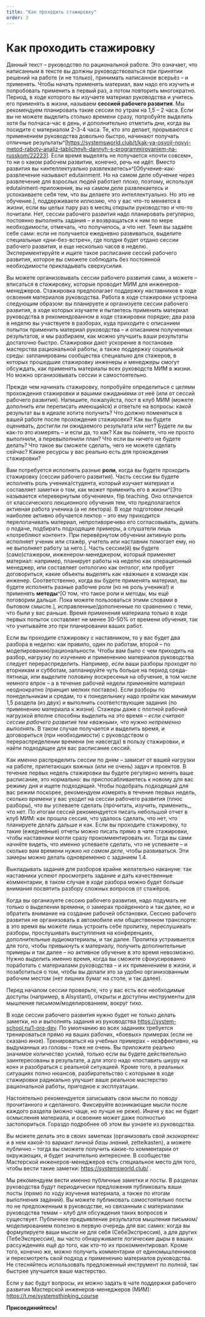 ```yaml
---
title: "Как проходить стажировку"
order: 3
---
```


# Как проходить стажировку

Данный текст – руководство по рациональной работе. Это означает, что написанным в тексте вы должны руководствоваться при принятии решений на работе (и не только), принимать написанное всерьёз – и применять. Чтобы начать применять материал, вам надо его изучить и попробовать применить в первый раз, а потом повторить многократно. Период, в ходе которого вы изучаете материал руководства и учитесь его применять в жизни, называем **сессией рабочего развития**. Мы рекомендуем планировать такие сессии по утрам на 1,5 – 2 часа. Если вы не можете выделить столько времени сразу, попробуйте выделить хотя бы полчаса-час в день, и дополнительно отметить дни, когда вы посидите с материалом 2-3-4 часа. Те, кто это делает, прорываются с применением руководства довольно быстро, начинают получать отличные результаты^[<https://systemsworld.club/t/kak-ya-osvoil-novyj-metod-raboty-analiz-tablichnyh-dannyh-s-programmirovaniem-na-russkom/22223>]. Если время выделять не получается «почти совсем», то ни о каком рабочем развитии, конечно, речь не идёт. Вместо развития вы «интеллектуально развлекаетесь»^[Обучение-как-развлечение называют edutainment. Но на самом деле обучение через развлечение для взрослых людей работает плохо, поэтому, используя edutainment-приложения, вы на самом деле развлекаетесь и успокаиваете себя тем, что вы делаете это интеллектуально. Но это не обучение.], поддерживаете иллюзию, что у вас что-то меняется в жизни, если вы целых пару раз в месяц открыли руководство и что-то почитали. Нет, сессии рабочего развития надо планировать регулярно, постоянно выполнять задания – и возвращаться к ним по мере необходимости, отмечать, что получилось, а что нет. Темп вы задаёте себе сами: если не получается ежедневно развиваться, выделите специальные «дни-без-встреч», где полдня будет отдано сессии рабочего развития, и еще несколько часов в неделю. Экспериментируйте и ищите такое расписание сессий рабочего развития, которое вы сможете соблюдать без постоянной необходимости прикладывать сверхусилия.

Вы можете организовывать сессии рабочего развития сами, а можете – вписаться в стажировку, которые проводит МИМ для инженеров-менеджеров. Стажировка предполагает поддержку наставников в ходе освоения материалов руководства. Работа в ходе стажировки устроена следующим образом: вы планируете и организуете сессии рабочего развития, в ходе которых изучаете и пытаетесь применить материал руководства в рекомендованном в ходе стажировки порядке; два раза в неделю вы участвуете в разборах, куда приходите с описанием попыток применить материал руководства – и описанием полученных результатов, и мы разбираем, как можно улучшить ваши результаты достаточно быстро. Стажировки дают ускорение в постановке мастерства рациональной работы, а также поддержку социальной среды: запланированы сообщества специально для стажеров, в которых прошедшие стажировку инженеры и менеджеры смогут обсуждать, как применять материалы всех руководств МИМ в жизни. Но можно организовывать сессии и самостоятельно.

Прежде чем начинать стажировку, попробуйте определиться с целями прохождения стажировки и вашими ожиданиями от неё (или от сессий рабочего развития). Напишите, пожалуйста, пост в клуб МИМ (можете дополнить или переписать имеющийся) и ответьте на вопросы: какой результат вы в идеале хотите получить? Что должно поменяться в вашей работе после прохождения стажировки? Как вы будете оценивать, достигли ли ожидаемого результата или нет? Будете ли вы как-то это измерять – и если да, то как? Как вы поймете, что не просто выполнили, а перевыполнили план? Что если вы ничего не будете делать? Что такое вы сможете сделать, чего не можете сделать сейчас? Какие ресурсы у вас реально есть для прохождения стажировки?

Вам потребуется исполнять разные **роли**, когда вы будете проходить стажировку (сессии рабочего развития). Часть сессии вы будете исполнять роль ученика/студента, который изучает материал и составляет заметки о том, как может применить его в жизни^[Это называется «перевернутым обучением», flip teaching. Оно отличается от классического лекционного обучения тем, что предполагается активная работа ученика (а не лектора). В ходе подготовки лекций наиболее активно обучается лектор – это ему приходится перелопачивать материал, непротиворечиво его согласовывать, думать о подаче, подбирать подходящие примеры, а слушатели лишь «потребляют контент». При перевёрнутом обучении активную роль исполняет ученик или стажёр, учитель или наставник помогает ему, но не выполняет работу за него.]. Часть сессии(й) вы будете (само)стажером, инженером-менеджером, который применяет материал: например, планирует работы на неделю как операционный менеджер, или составляет онтологию как онтолог, или пробует договориться, какие объекты выделять как «важные» в команде как инженер. Соответственно, когда вы будете применять материал, вы будете исполнять разные рабочие роли (но не роль ученика!) и применять **методы**^[О том, что такое роли и методы, мы ещё поговорим дальше. Пока можете пользоваться этими словами в бытовом смысле.], исправленные/дополненные по сравнению с теми, что были у вас раньше. Время применения материала только в ходе первых попыток составляет не менее 30-50% от времени обучения, так что учитывайте это при планировании ваших работ.

Если вы проходите стажировку с наставником, то у вас будет два разбора в неделю: как правило, один по работам, второй – по моделированию/рациональности. Чтобы вам было с чем приходить на разбор, нагрузку по изучению и применению материалов руководства следует перераспределить. Например, если ваши разборы проходят по вторникам и субботам, запланируйте чуть больше на период среда-пятница, или выделите половину воскресенья на обучение, в том числе немного впрок – а в течение рабочей недели применяйте материал неоднократно (принцип мелких поставок). Если разборы по понедельникам и средам, то к понедельнику надо пройти как минимум 1,5 раздела (из двух) и выполнить соответствующие задания (по применению материала к жизни). Стажеры даже с плотной рабочей нагрузкой вполне способны выделить на это время – *если считают сессии рабочего развития тем «важным», что нужно непременно выполнять*. В таком случае получается и выделить время, и договориться (при необходимости) с руководством о перераспределении времени (не навсегда) в пользу стажировки, и найти подходящее для вас расписание сессий.

Как именно распределить сессии по дням – зависит от вашей нагрузки на работе, прилетающих важных (или не очень) задач и проектов. В течение первых недель стажировки вы будете регулярно менять ваше расписание, это нормально: вы приспосабливаетесь к новому для вас режиму дня и ищете подходящий. Чтобы подобрать подходящий для вас режим поскорее, рекомендуем измерять в течение первых недель, сколько времени у вас уходит на сессии рабочего развития (плюс разборы), что вы успеваете сделать (прочитать, изучить, применить\_, что нет. По итогам сессий рекомендуется писать небольшой отчет в клуб МИМ: как прошла сессия, что удалось сделать, что нет, что планируете делать дальше и как. Если вы проходите стажировку, то такие (ежедневные) отчеты можно писать прямо в чате стажировки, чтобы наставники могли сразу прокомментировать их. Тогда вы сами начнёте видеть, что именно успеваете сделать, что не успеваете – и сколько вам времени нужно *на самом деле*, чтобы развиваться. Эти замеры можно делать одновременно с заданием 1.4.

Выкладывать задания для разборов крайне желательно накануне: так наставники успеют просмотреть задание и дать качественные комментарии, в таком случае в ходе разбора можно будет больше внимания посвятить разбору сложных вопросов от стажёров.

Когда вы организуете сессию рабочего развития, надо подумать не только о выделении времени, о замерах пройденного и так далее, но и обратить внимание на создание рабочей обстановки. Сессию рабочего развития не организовать в автомобиле или общественном транспорте: в это время вы можете лишь устроить себе пропитку, переслушивать разборы, прослушивать выступления на конференциях, дополнительные аудиоматериалы, и так далее. Пропитка устраивается для того, чтобы привыкнуть к материалу, получить дополнительные примеры и так далее – но активное обучение в это время невозможно. Нужно выделить именно время, когда вы сможете сфокусированно поработать с материалами руководства – и их применением в жизни, и позаботиться о том, чтобы вы делали это за удобно организованным рабочим местом (нет лишних бумаг на столе, и так далее).

Перед началом сессии проверьте, что у вас есть все необходимые доступы (например, в AIsystant), открыты и доступны инструменты для мышления письмом/моделированием, вокруг тихо.

В ходе сессии рабочего развития нужно будет не только делать заметки, но и выполнять задания из руководства <https://system-school.ru/1-org-dev>. По умолчанию во всех заданиях требуется тренироваться прямо на ваших рабочих, «боевых» примерах (если не сказано иное). Тренироваться на учебных примерах – неэффективно, на выдуманных из головы – тоже не очень. Вы приложите реально значимое количество усилий, только если вы будете действительно заинтересованы в результате, а для этого надо «поставить шкуру на кон» и разобраться с реальной ситуацией. Кроме того, в реальных ситуациях полно нюансов, разбирательство с которыми в ходе стажировки радикально улучшит ваше реальное мастерство рациональной работы, пригодное к эксплуатации.

Настоятельно рекомендуется записывать свои мысли по поводу прочитанного и сделанного. Фиксируйте возникающие мысли после каждого раздела (можно чаще, но лучше не реже). Иначе у вас не будет осмысления материала, и освоение может даже полностью застопориться. Гораздо подробнее об этом вы узнаете из руководства.

Вы можете делать это в своих заметках (организовать свой *экзокортекс* и в нем какой-то вариант *личной базы знаний*, zettelkasten), а можете публично – тогда вы сможете получить какие-то комментарии от окружающих, и будет значительно интереснее. В сообществе Мастерской инженеров-менеджеров есть специальное место для того, чтобы вести такие заметки: <https://systemsworld.club/> .

Мы рекомендуем вести именно публичные заметки и посты. В разделах руководства будут периодически предложения публиковать ваши посты (прямо по ходу изучения материала, а также по итогам выполнения заданий). Вы можете публиковать самостоятельно посты по не предложенным в руководстве, но связанным с материалами руководства темам – клуб для обсуждения таких вопросов и существует. Публичное предъявление результатов мышления письмом/моделированием полезно в первую очередь для вас самих: когда вы формулируете ваши мысли не для себя (СебеЭкспрессия), а для других (ТебеЭкспрессия), вы часто обнаруживаете логические дыры в ваших рассуждениях ещё до того, как кто-то их прокомментировал. Кроме того, конечно же, можно получить комментарии от единомышленников и пересмотреть свой подход к применению материалов руководства. Не стесняйтесь использовать предложенный инструмент по полной, так быстрее улучшится ваше мастерство.

Если у вас будут вопросы, их можно задать в чате поддержки рабочего развития Мастерской инженеров-менеджеров (МИМ): <https://t.me/systemsthinking_course>

**Присоединяйтесь!**